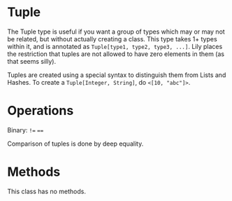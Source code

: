 Tuple
=====

The Tuple type is useful if you want a group of types which may or may not be related, but without actually creating a class. This type takes 1+ types within it, and is annotated as `Tuple[type1, type2, type3, ...]`. Lily places the restriction that tuples are not allowed to have zero elements in them (as that seems silly).

Tuples are created using a special syntax to distinguish them from Lists and Hashes. To create a `Tuple[Integer, String]`, do `<[10, "abc"]>`.

# Operations

Binary: `!=` `==`

Comparison of tuples is done by deep equality. 

# Methods

This class has no methods.
